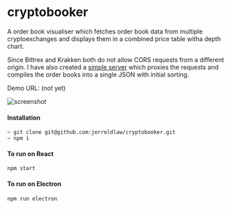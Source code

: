 # cryptobooker
A order book visualiser which fetches order book data from multiple cryptoexchanges and displays them in a combined price table witha  depth chart.

Since Bittrex and Krakken both do not allow CORS requests from a different origin. I have also created a [simple server](https://github.com/jerroldlaw/crpytobooker-server) which proxies the requests and compiles the order books into a single JSON with initial sorting.

Demo URL: (not yet)

![screenshot](https://i.imgur.com/mC3bJKU.png)

#### Installation
```
~ git clone git@github.com:jerroldlaw/cryptobooker.git
~ npm i
```

#### To run on React
```
npm start
```

#### To run on Electron
```
npm run electron
```
